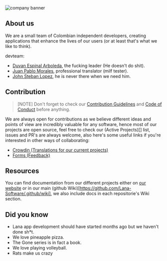 <img src="../main/images/readme_banner.png" alt="company banner">

## About us

We are a small team of Colombian independent developers, creating applications that enhance the lives of our users (or at least that's what we like to think).

devteam:
- [Duvan Espinal Arboleda](https://github.com/DuvanArwenLazar), the fucking leader (He doesn't do shit).
- [Juan Pablo Morales](https://github.com/Kolozuz), professional translator (milf tester).
- [John Steban Lopez](https://github.com/JohnGolgota), he is never there when we need him.

## Contribution

>[NOTE]
>Don't forget to check our [Contribution Guidelines]() and [Code of Conduct]() before anything.

We are always open for contributions as we believe different ideas and points of view are incredibly valuable for any software, hence most of our projects are open source, feel free to check our (Active Projects)[] list, issues and PR's are always welcome, also here's some useful links if you're interested in other ways of collaborating:

- [Crowdin (Translations for our current projects)](crowdin.com/lanasoftware)
- [Forms (Feedback)](https://forms.gle/jvEjYewxCpoNUMf8A)

## Resources

You can find documentation from our different projects either on [our website](lanasoftware.com) or in our main (github Wiki)[https://github.com/Lana-Software/.github/wiki], we also include docs in each repositorie's Wiki section.

## Did you know

- Lana app development should have started months ago but we haven't done sh*t.
- We love pineapple pizza.
- The Gone series is in fact a book.
- We love playing volleyball.
- Rats make us crazy

